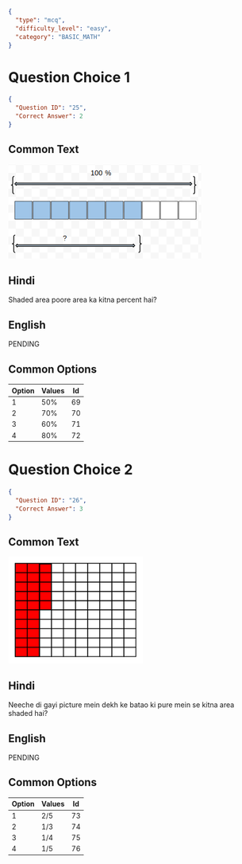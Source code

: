 ```json
{
  "type": "mcq",
  "difficulty_level": "easy",
  "category": "BASIC_MATH"
}
```

# Question Choice 1
```json
{
  "Question ID": "25",
  "Correct Answer": 2
}
```
## Common Text
![](images/question_7/choice1.png)

## Hindi
Shaded area poore area ka kitna percent hai?

## English
PENDING

## Common Options
| Option | Values                 |Id     |
|:-------|:-----------------------|:-----:|
| 1      | 50%                    |69     |
| 2      | 70%                    |70     |
| 3      | 60%                    |71     |
| 4      | 80%                    |72     |


# Question Choice 2
```json
{
  "Question ID": "26",
  "Correct Answer": 3
}
```

## Common Text
![](images/question_7/choice2.png)

## Hindi
Neeche di gayi picture mein dekh ke batao ki pure mein se kitna area shaded hai?

## English
PENDING

## Common Options
| Option | Values                 |Id     |
|:-------|:-----------------------|:-----:|
| 1      | 2/5                    |73     |
| 2      | 1/3                    |74     |
| 3      | 1/4                    |75     |
| 4      | 1/5                    |76     |
